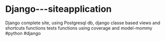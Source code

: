 # Django---siteapplication
Django complete site, using Postgresql db, django classe based views and shortcuts functions
tests functions using coverage and model-mommy
#python #django
